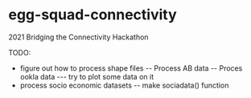 # egg-squad-connectivity
2021 Bridging the Connectivity Hackathon

TODO:

- figure out how to process shape files
-- Process AB data
-- Proces ookla data
--- try to plot some data on it
- process socio economic datasets
-- make sociadata() function 
